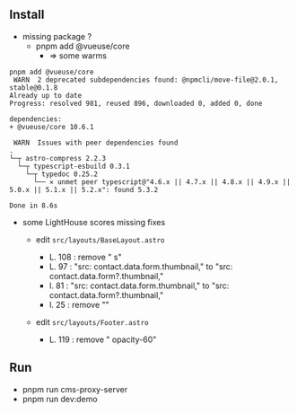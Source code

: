 ## Install

* missing package ?
  * pnpm add @vueuse/core
    * => some warms
```
pnpm add @vueuse/core
 WARN  2 deprecated subdependencies found: @npmcli/move-file@2.0.1, stable@0.1.8
Already up to date
Progress: resolved 981, reused 896, downloaded 0, added 0, done

dependencies:
+ @vueuse/core 10.6.1

 WARN  Issues with peer dependencies found
.
└─┬ astro-compress 2.2.3
  └─┬ typescript-esbuild 0.3.1
    └─┬ typedoc 0.25.2
      └── ✕ unmet peer typescript@"4.6.x || 4.7.x || 4.8.x || 4.9.x || 5.0.x || 5.1.x || 5.2.x": found 5.3.2

Done in 8.6s
``` 
* some LightHouse scores missing fixes
  * edit `src/layouts/BaseLayout.astro`
    * L. 108 : remove " s"
    * L. 97 : "src: contact.data.form.thumbnail," to "src: contact.data.form?.thumbnail,"
    * l. 81 : "src: contact.data.form.thumbnail," to "src: contact.data.form?.thumbnail,"
    * l. 25 : remove "<!doctype html>"

  * edit `src/layouts/Footer.astro`
    * L. 119 : remove " opacity-60"


## Run

* pnpm run cms-proxy-server
* pnpm run dev:demo